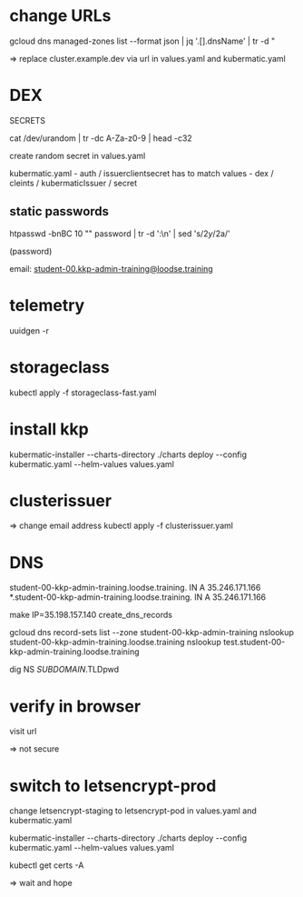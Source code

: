 
# change URLs

gcloud dns managed-zones list --format json | jq '.[].dnsName' | tr -d \"
<!-- TODO remove last dot -->

=> replace cluster.example.dev via url in values.yaml and kubermatic.yaml

# DEX

SECRETS 

cat /dev/urandom | tr -dc A-Za-z0-9 | head -c32

create random secret in values.yaml

kubermatic.yaml - auth / issuerclientsecret 
has to match
values - dex / cleints / kubermaticIssuer / secret

## static passwords

htpasswd -bnBC 10 "" password | tr -d ':\n' | sed 's/$2y/$2a/'

(password)

email: student-00.kkp-admin-training@loodse.training

# telemetry

uuidgen -r

# storageclass

kubectl apply -f storageclass-fast.yaml

# install kkp

kubermatic-installer --charts-directory ./charts deploy --config kubermatic.yaml --helm-values values.yaml 

# clusterissuer
=> change email address
kubectl apply -f clusterissuer.yaml

# DNS
student-00-kkp-admin-training.loodse.training.      IN  A  35.246.171.166
*.student-00-kkp-admin-training.loodse.training.    IN  A  35.246.171.166

make IP=35.198.157.140 create_dns_records

gcloud dns record-sets list --zone student-00-kkp-admin-training
nslookup student-00-kkp-admin-training.loodse.training
nslookup test.student-00-kkp-admin-training.loodse.training

dig NS $SUBDOMAIN.$TLDpwd

# verify in browser

visit url

=> not secure

# switch to letsencrypt-prod

change letsencrypt-staging to letsencrypt-pod in values.yaml and kubermatic.yaml

<!-- TODO abs paths everywhere -->
kubermatic-installer --charts-directory ./charts deploy --config kubermatic.yaml --helm-values values.yaml 

kubectl get certs -A

=> wait and hope


